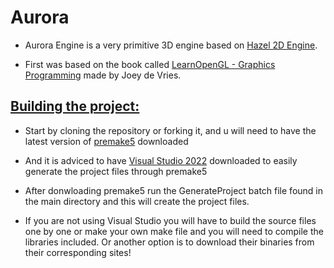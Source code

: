 # Aurora
- Aurora Engine is a very primitive 3D engine based on [Hazel 2D Engine](https://github.com/TheCherno/Hazel). 

- First was based on the book called [LearnOpenGL - Graphics Programming](https://learnopengl.com/) made by Joey de Vries.

## <ins>Building the project: </ins>
- Start by cloning the repository or forking it, and u will need to have the latest version of [premake5](https://premake.github.io/download/) downloaded

- And it is adviced to have [Visual Studio 2022](https://visualstudio.microsoft.com/vs/) downloaded to easily generate the project files through premake5

- After donwloading premake5 run the GenerateProject batch file found in the main directory and this will create the project files.

- If you are not using Visual Studio you will have to build the source files one by one or make your own make file and you will need to compile the libraries included. Or another option is to download their binaries from their corresponding sites!